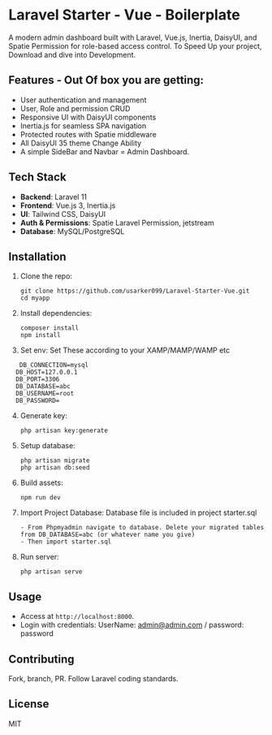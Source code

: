  
# Laravel Starter - Vue - Boilerplate

A modern admin dashboard built with Laravel, Vue.js, Inertia, DaisyUI, and Spatie Permission for role-based access control. To Speed Up your project, Download and dive into Development.

## Features - Out Of box you are getting:

- User authentication and management
- User, Role and permission CRUD
- Responsive UI with DaisyUI components
- Inertia.js for seamless SPA navigation
- Protected routes with Spatie middleware
- All DaisyUI 35 theme Change Ability
- A simple SideBar and Navbar = Admin Dashboard.


## Tech Stack

- **Backend**: Laravel 11
- **Frontend**: Vue.js 3, Inertia.js
- **UI**: Tailwind CSS, DaisyUI
- **Auth & Permissions**: Spatie Laravel Permission, jetstream
- **Database**: MySQL/PostgreSQL

## Installation

1. Clone the repo:
   ```
   git clone https://github.com/usarker099/Laravel-Starter-Vue.git
   cd myapp
   ```

2. Install dependencies:
   ```
   composer install
   npm install
   ```

3. Set env: Set These according to your XAMP/MAMP/WAMP etc
```
   DB_CONNECTION=mysql
  DB_HOST=127.0.0.1
  DB_PORT=3306
  DB_DATABASE=abc
  DB_USERNAME=root
  DB_PASSWORD=
```

4. Generate key:
   ```
   php artisan key:generate
   ```

5. Setup database:
   ```
   php artisan migrate
   php artisan db:seed
   ```

6. Build assets:
   ```
   npm run dev
   ```
7. Import Project Database: Database file is included in project starter.sql
   ```
   - From Phpmyadmin navigate to database. Delete your migrated tables from DB_DATABASE=abc (or whatever name you give)
   - Then import starter.sql
   ```
8. Run server:
   ```
   php artisan serve
   ```

## Usage

- Access at `http://localhost:8000`. 
- Login with credentials:
UserName: admin@admin.com / 
password: password

## Contributing

Fork, branch, PR. Follow Laravel coding standards.

## License

MIT
